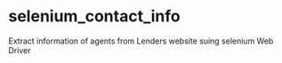 # selenium_contact_info
Extract information of agents from Lenders website suing selenium Web Driver
